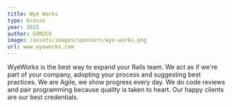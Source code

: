 ```yaml
---
title: Wye Works
type: bronze
year: 2015
author: GORUCO
image: /assets/images/sponsors/wye-works.png
url: www.wyeworks.com
---
```


WyeWorks is the best way to expand your Rails team. We act as if we're part of your company, adopting your process and suggesting best practices. We are Agile, we show progress every day. We do code reviews and pair programming because quality is taken to heart. Our happy clients are our best credentials.
